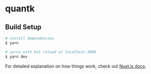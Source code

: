 # quantk

## Build Setup

```bash
# install dependencies
$ yarn 

# serve with hot reload at localhost:3000
$ yarn dev

```

For detailed explanation on how things work, check out [Nuxt.js docs](https://nuxtjs.org).
